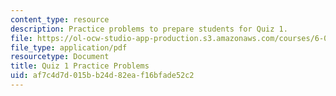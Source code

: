 ```yaml
---
content_type: resource
description: Practice problems to prepare students for Quiz 1.
file: https://ol-ocw-studio-app-production.s3.amazonaws.com/courses/6-006-introduction-to-algorithms-spring-2008/af7c4d7d015bb24d82eaf16bfade52c2_quiz1.pdf
file_type: application/pdf
resourcetype: Document
title: Quiz 1 Practice Problems
uid: af7c4d7d-015b-b24d-82ea-f16bfade52c2
---
```

